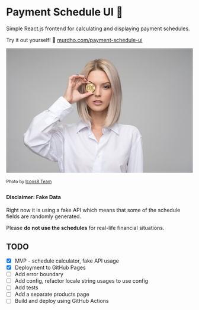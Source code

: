 # Payment Schedule UI :money_with_wings:

Simple React.js frontend for calculating and displaying payment schedules.

Try it out yourself! :rocket: [murdho.com/payment-schedule-ui](https://murdho.com/payment-schedule-ui)

![Woman with Bitcoin](.github/images/woman-with-bitcoin.jpg)

<sup>Photo by [Icons8 Team](https://unsplash.com/@icons8)</sup>

#### Disclaimer: Fake Data

Right now it is using a fake API which means that some of the schedule fields are randomly generated. 

Please **do not use the schedules** for real-life financial situations.

## TODO

- [x] MVP - schedule calculator, fake API usage
- [x] Deployment to GitHub Pages
- [ ] Add error boundary
- [ ] Add config, refactor locale string usages to use config
- [ ] Add tests
- [ ] Add a separate products page
- [ ] Build and deploy using GitHub Actions
